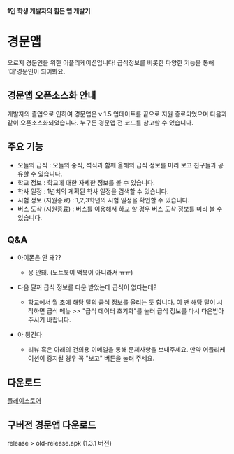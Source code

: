 **1인 학생 개발자의 힘든 앱 개발기**

# 경문앱

오로지 경문인을 위한 어플리케이션입니다!
급식정보를 비롯한 다양한 기능을 통해 '대'경문인이 되어봐요.

## 경문앱 오픈소스화 안내
개발자의 졸업으로 인하여 경문앱은 v 1.5 업데이트를 끝으로 지원 종료되었으며 다음과 같이 오픈소스화되었습니다.
누구든 경문앱 전 코드를 참고할 수 있습니다.

## 주요 기능
- 오늘의 급식 : 오늘의 중식, 석식과 함께 올해의 급식 정보를 미리 보고 친구들과 공유할 수 있습니다.
- 학교 정보 : 학교에 대한 자세한 정보를 볼 수 있습니다.
- 학사 일정 : 1년치의 계획된 학사 일정을 검색할 수 있습니다.
- 시험 정보 (지원종료) : 1,2,3학년의 시험 일정을 확인할 수 있습니다.
- 버스 도착 (지원종료) : 버스를 이용해서 하교 할 경우 버스 도착 정보를 미리 볼 수 있습니다.

## Q&A
- 아이폰은 안 돼??
  + 응 안돼. (노트북이 맥북이 아니라서 ㅠㅠ)

- 다음 달꺼 급식 정보를 다운 받았는데 급식이 없다는데?
  + 학교에서 월 초에 해당 달의 급식 정보를 올리는 듯 합니다. 이 땐 해당 달이 시작하면 급식 메뉴 >> "급식 데이터 초기화"를 눌러 급식 정보를 다시 다운받아주시기 바랍니다.

- 아 튕긴다
  + 리뷰 혹은 아래의 건의용 이메일을 통해 문제사항을 보내주세요. 만약 어플리케이션이 중지될 경우 꼭 "보고" 버튼을 눌러 주세요.

## 다운로드
[플레이스토어](https://play.google.com/store/apps/details?id=nm.highschool.kyungmoon)

## 구버전 경문앱 다운로드
release > old-release.apk (1.3.1 버전)
